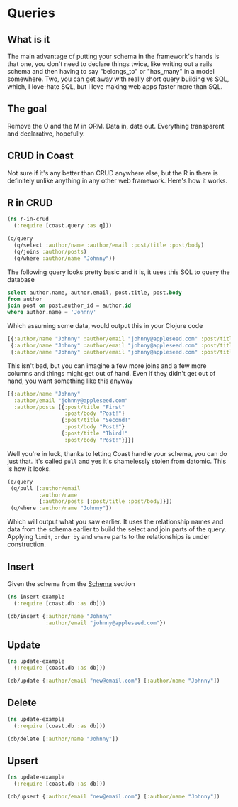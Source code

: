 # Queries

## What is it

The main advantage of putting your schema in the framework's hands is that one, you don't need to declare things twice, like writing out a rails schema and then having to say "belongs_to" or "has_many" in a model somewhere. Two, you can get away with really short query building vs SQL, which, I love-hate SQL, but I love making web apps faster more than SQL.

## The goal

Remove the O and the M in ORM. Data in, data out. Everything transparent and  declarative, hopefully.

## CRUD in Coast

Not sure if it's any better than CRUD anywhere else, but the R in there is definitely unlike anything in any other web framework. Here's how it works.

## R in CRUD

```clojure
(ns r-in-crud
  (:require [coast.query :as q]))

(q/query
  (q/select :author/name :author/email :post/title :post/body)
  (q/joins :author/posts)
  (q/where :author/name "Johnny"))
```

The following query looks pretty basic and it is, it uses this SQL to query the database

```sql
select author.name, author.email, post.title, post.body
from author
join post on post.author_id = author.id
where author.name = 'Johnny'
```

Which assuming some data, would output this in your Clojure code

```clojure
[{:author/name "Johnny" :author/email "johnny@appleseed.com" :post/title "First!" :post/body "Post!"}
 {:author/name "Johnny" :author/email "johnny@appleseed.com" :post/title "Second!" :post/body "Post!"}
 {:author/name "Johnny" :author/email "johnny@appleseed.com" :post/title "Third!" :post/body "Post!"}]
```

This isn't bad, but you can imagine a few more joins and a few more columns and things might get out of hand.
Even if they didn't get out of hand, you want something like this anyway

```clojure
[{:author/name "Johnny"
  :author/email "johnny@appleseed.com"
  :author/posts [{:post/title "First"
                  :post/body "Post!"}
                 {:post/title "Second!"
                  :post/body "Post!"}
                 {:post/title "Third!"
                  :post/body "Post!"}]}]
```

Well you're in luck, thanks to letting Coast handle your schema, you can do just that. It's called `pull` and yes
it's shamelessly stolen from datomic. This is how it looks.

```clojure
(q/query
 (q/pull [:author/email
          :author/name
          {:author/posts [:post/title :post/body]}])
 (q/where :author/name "Johnny"))
```

Which will output what you saw earlier. It uses the relationship names and data from the schema earlier to build the select and join parts of the query. Applying `limit`, `order by` and `where` parts to the relationships is under construction.

## Insert

Given the schema from the [Schema](../Schema.md) section

```clojure
(ns insert-example
  (:require [coast.db :as db]))

(db/insert {:author/name "Johnny"
            :author/email "johnny@appleseed.com"})
```

## Update

```clojure
(ns update-example
  (:require [coast.db :as db]))

(db/update {:author/email "new@email.com"} [:author/name "Johnny"])
```

## Delete

```clojure
(ns update-example
  (:require [coast.db :as db]))

(db/delete [:author/name "Johnny"])
```

## Upsert

```clojure
(ns update-example
  (:require [coast.db :as db]))

(db/upsert {:author/email "new@email.com"} [:author/name "Johnny"])
```
